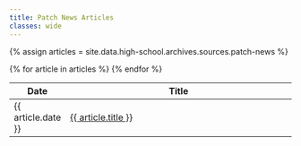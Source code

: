 ```yaml
---
title: Patch News Articles
classes: wide
---
```


<style>
  thead th:nth-child(2) {
    width: 99%;
  }
</style>

{% assign articles = site.data.high-school.archives.sources.patch-news %}

<table>
  <thead>
    <th>Date</th>
    <th>Title</th>
  </thead>
  <tbody>
    {% for article in articles %}
      <tr>
        <td>{{ article.date }}</td>
        <td><a href="{{ article.url }}">{{ article.title }}</a></td>
      </tr>
    {% endfor %}
  </tbody>
</table>
